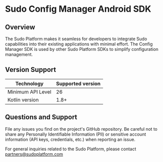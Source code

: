 # Sudo Config Manager Android SDK

## Overview
The Sudo Platform makes it seamless for developers to integrate Sudo capabilities into their existing applications with minimal effort. The Config Manager SDK is used by other Sudo Platform SDKs to simplify configuration management. 

## Version Support
| Technology             | Supported version |
| ---------------------- | ----------------- |
| Minimum API Level      | 26                |
| Kotlin version         | 1.8+              |

## Questions and Support
File any issues you find on the project's GitHub repository. Be careful not to share any Personally Identifiable Information (PII) or sensitive account information (API keys, credentials, etc.) when reporting an issue.

For general inquiries related to the Sudo Platform, please contact [partners@sudoplatform.com](mailto:partners@sudoplatform.com)
